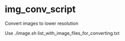 # img_conv_script
Convert images to lower resolution

Use ./image.sh list_with_image_files_for_converting.txt
